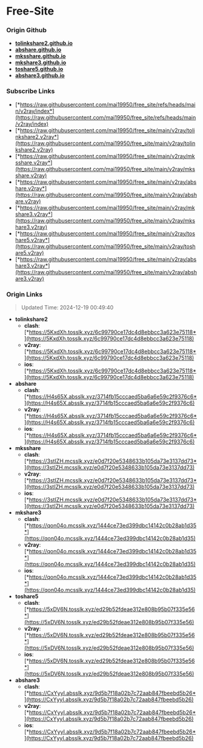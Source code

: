 # Free-Site

### Origin Github

- [**tolinkshare2.github.io**](https://github.com/tolinkshare2/tolinkshare2.github.io)
- [**abshare.github.io**](https://github.com/abshare/abshare.github.io)
- [**mksshare.github.io**](https://github.com/mksshare/mksshare.github.io)
- [**mkshare3.github.io**](https://github.com/mkshare3/mkshare3.github.io)
- [**toshare5.github.io**](https://github.com/toshare5/toshare5.github.io)
- [**abshare3.github.io**](https://github.com/abshare3/abshare3.github.io)

### Subscribe Links

- [*https://raw.githubusercontent.com/mai19950/free_site/refs/heads/main/v2ray/index*](https://raw.githubusercontent.com/mai19950/free_site/refs/heads/main/v2ray/index)
- [*https://raw.githubusercontent.com/mai19950/free_site/main/v2ray/tolinkshare2.v2ray*](https://raw.githubusercontent.com/mai19950/free_site/main/v2ray/tolinkshare2.v2ray)
- [*https://raw.githubusercontent.com/mai19950/free_site/main/v2ray/mksshare.v2ray*](https://raw.githubusercontent.com/mai19950/free_site/main/v2ray/mksshare.v2ray)
- [*https://raw.githubusercontent.com/mai19950/free_site/main/v2ray/abshare.v2ray*](https://raw.githubusercontent.com/mai19950/free_site/main/v2ray/abshare.v2ray)
- [*https://raw.githubusercontent.com/mai19950/free_site/main/v2ray/mkshare3.v2ray*](https://raw.githubusercontent.com/mai19950/free_site/main/v2ray/mkshare3.v2ray)
- [*https://raw.githubusercontent.com/mai19950/free_site/main/v2ray/toshare5.v2ray*](https://raw.githubusercontent.com/mai19950/free_site/main/v2ray/toshare5.v2ray)
- [*https://raw.githubusercontent.com/mai19950/free_site/main/v2ray/abshare3.v2ray*](https://raw.githubusercontent.com/mai19950/free_site/main/v2ray/abshare3.v2ray)

### Origin Links

> Updated Time: 2024-12-19 00:49:40

- **tolinkshare2**
  - **clash**: [*https://5KxdXh.tosslk.xyz/6c99790ce17dc4d8ebbcc3a623e75118*](https://5KxdXh.tosslk.xyz/6c99790ce17dc4d8ebbcc3a623e75118)
  - **v2ray**: [*https://5KxdXh.tosslk.xyz/6c99790ce17dc4d8ebbcc3a623e75118*](https://5KxdXh.tosslk.xyz/6c99790ce17dc4d8ebbcc3a623e75118)
  - **ios**: [*https://5KxdXh.tosslk.xyz/6c99790ce17dc4d8ebbcc3a623e75118*](https://5KxdXh.tosslk.xyz/6c99790ce17dc4d8ebbcc3a623e75118)
- **abshare**
  - **clash**: [*https://H4s65X.absslk.xyz/3714fb15cccaed5ba6a6e59c2f9376c6*](https://H4s65X.absslk.xyz/3714fb15cccaed5ba6a6e59c2f9376c6)
  - **v2ray**: [*https://H4s65X.absslk.xyz/3714fb15cccaed5ba6a6e59c2f9376c6*](https://H4s65X.absslk.xyz/3714fb15cccaed5ba6a6e59c2f9376c6)
  - **ios**: [*https://H4s65X.absslk.xyz/3714fb15cccaed5ba6a6e59c2f9376c6*](https://H4s65X.absslk.xyz/3714fb15cccaed5ba6a6e59c2f9376c6)
- **mksshare**
  - **clash**: [*https://3stIZH.mcsslk.xyz/e0d7f20e5348633b105da73e3137dd73*](https://3stIZH.mcsslk.xyz/e0d7f20e5348633b105da73e3137dd73)
  - **v2ray**: [*https://3stIZH.mcsslk.xyz/e0d7f20e5348633b105da73e3137dd73*](https://3stIZH.mcsslk.xyz/e0d7f20e5348633b105da73e3137dd73)
  - **ios**: [*https://3stIZH.mcsslk.xyz/e0d7f20e5348633b105da73e3137dd73*](https://3stIZH.mcsslk.xyz/e0d7f20e5348633b105da73e3137dd73)
- **mkshare3**
  - **clash**: [*https://qon04o.mcsslk.xyz/1444ce73ed399dbc14142c0b28ab1d35*](https://qon04o.mcsslk.xyz/1444ce73ed399dbc14142c0b28ab1d35)
  - **v2ray**: [*https://qon04o.mcsslk.xyz/1444ce73ed399dbc14142c0b28ab1d35*](https://qon04o.mcsslk.xyz/1444ce73ed399dbc14142c0b28ab1d35)
  - **ios**: [*https://qon04o.mcsslk.xyz/1444ce73ed399dbc14142c0b28ab1d35*](https://qon04o.mcsslk.xyz/1444ce73ed399dbc14142c0b28ab1d35)
- **toshare5**
  - **clash**: [*https://5xDV6N.tosslk.xyz/ed29b52fdeae312e808b95b07f335e56*](https://5xDV6N.tosslk.xyz/ed29b52fdeae312e808b95b07f335e56)
  - **v2ray**: [*https://5xDV6N.tosslk.xyz/ed29b52fdeae312e808b95b07f335e56*](https://5xDV6N.tosslk.xyz/ed29b52fdeae312e808b95b07f335e56)
  - **ios**: [*https://5xDV6N.tosslk.xyz/ed29b52fdeae312e808b95b07f335e56*](https://5xDV6N.tosslk.xyz/ed29b52fdeae312e808b95b07f335e56)
- **abshare3**
  - **clash**: [*https://CxYyyI.absslk.xyz/9d5b7f18a02b7c72aab847fbeebd5b26*](https://CxYyyI.absslk.xyz/9d5b7f18a02b7c72aab847fbeebd5b26)
  - **v2ray**: [*https://CxYyyI.absslk.xyz/9d5b7f18a02b7c72aab847fbeebd5b26*](https://CxYyyI.absslk.xyz/9d5b7f18a02b7c72aab847fbeebd5b26)
  - **ios**: [*https://CxYyyI.absslk.xyz/9d5b7f18a02b7c72aab847fbeebd5b26*](https://CxYyyI.absslk.xyz/9d5b7f18a02b7c72aab847fbeebd5b26)

